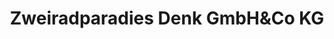 ---
title: "Zweiradparadies Denk GmbH&Co KG"
url: /neureichenau-freyung/zweiradparadies-denk-gmbhundco-kg/
shop: Motorrad
---